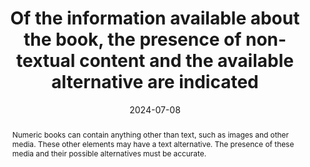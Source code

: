 ---
title: Of the information available about the book, the presence of non-textual content and the available alternative are indicated
abstract: Numeric books can contain anything other than text, such as images and other media. These other elements may have a text alternative. The presence of these media and their possible alternatives must be accurate.
categories:
  - Information before consultation
agrege: O0000-E084
opquast: N/A
indiceebook: "84"
description: Registry no. 084
before: "083"
weight: "084"
after: "085"
actif: "1"
layout: rules
date: 2024-07-08
tags:
  - Accessibility
  - Trust
objectif:
  - Allow to anticipate whether the book can be consulted in its entirety in a given context
  - Limit the risk of complaints
Meo:
  - Associate information to book
  - Include information on the book presentation page
Controle:
  - "Check the presence of an indication on&nbsp;: <ul><li>The presence of media other than text.</li><li>Presence of text alternatives for these medias.</li></ul>"
epubcheck: null
ace: true
humancheck: true
ReadiumGoToolkit: null
Source:
  - "[currency symbol] SNE"
Referentiel:
  - "[list 196, code 14](https://ns.editeur.org/onix/en/196/14) Short alternative textual descriptions"
  - "[list 196, code 15](https://ns.editeur.org/onix/en/196/15) Full alternative textual descriptions"
  - "[list 196, code 16](https://ns.editeur.org/onix/en/196/16) Visualised data also available as non-graphical data"
  - "[list 196, code 28](https://ns.editeur.org/onix/en/196/28) Full alternative audio descriptions"
  - "[list 196, code 51](https://ns.editeur.org/onix/en/196/51) All non-decorative content supports reading via pre-recorded audio"
  - "[list 196, code 52](https://ns.editeur.org/onix/en/196/52) All non-decorative content supports reading without sight"
steps:
  - Design
  - Editorial
---